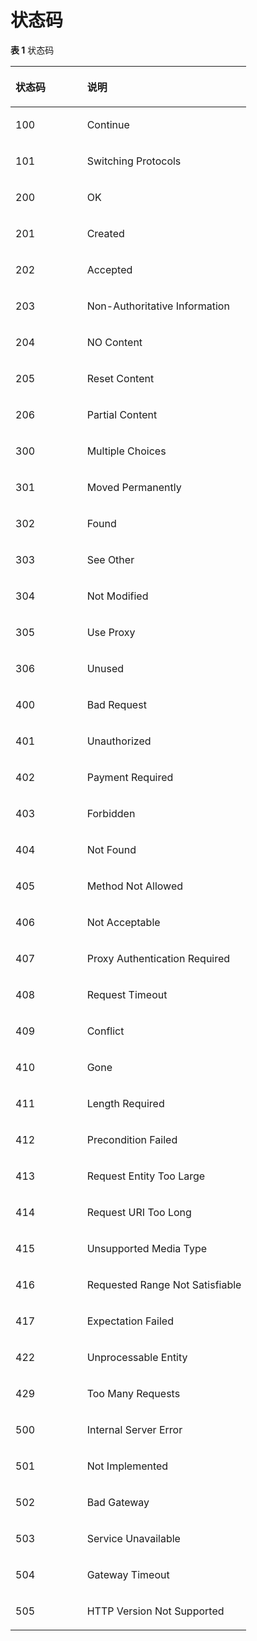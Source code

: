 # 状态码<a name="sis_03_0044"></a>

**表 1**  状态码

<a name="zh-cn_topic_0151798142_table12675448"></a>
<table><thead align="left"><tr id="zh-cn_topic_0151798142_row46024140"><th class="cellrowborder" valign="top" width="30.380000000000003%" id="mcps1.2.3.1.1"><p id="zh-cn_topic_0151798142_p36967866"><a name="zh-cn_topic_0151798142_p36967866"></a><a name="zh-cn_topic_0151798142_p36967866"></a>状态码</p>
</th>
<th class="cellrowborder" valign="top" width="69.62%" id="mcps1.2.3.1.2"><p id="zh-cn_topic_0151798142_p41607209"><a name="zh-cn_topic_0151798142_p41607209"></a><a name="zh-cn_topic_0151798142_p41607209"></a>说明</p>
</th>
</tr>
</thead>
<tbody><tr id="zh-cn_topic_0151798142_row14740801"><td class="cellrowborder" valign="top" width="30.380000000000003%" headers="mcps1.2.3.1.1 "><p id="zh-cn_topic_0151798142_p53154217"><a name="zh-cn_topic_0151798142_p53154217"></a><a name="zh-cn_topic_0151798142_p53154217"></a>100</p>
</td>
<td class="cellrowborder" valign="top" width="69.62%" headers="mcps1.2.3.1.2 "><p id="zh-cn_topic_0151798142_p10524297"><a name="zh-cn_topic_0151798142_p10524297"></a><a name="zh-cn_topic_0151798142_p10524297"></a>Continue</p>
</td>
</tr>
<tr id="zh-cn_topic_0151798142_row27609814"><td class="cellrowborder" valign="top" width="30.380000000000003%" headers="mcps1.2.3.1.1 "><p id="zh-cn_topic_0151798142_p21802462"><a name="zh-cn_topic_0151798142_p21802462"></a><a name="zh-cn_topic_0151798142_p21802462"></a>101</p>
</td>
<td class="cellrowborder" valign="top" width="69.62%" headers="mcps1.2.3.1.2 "><p id="zh-cn_topic_0151798142_p21169011"><a name="zh-cn_topic_0151798142_p21169011"></a><a name="zh-cn_topic_0151798142_p21169011"></a>Switching Protocols</p>
</td>
</tr>
<tr id="zh-cn_topic_0151798142_row56303373"><td class="cellrowborder" valign="top" width="30.380000000000003%" headers="mcps1.2.3.1.1 "><p id="zh-cn_topic_0151798142_p64279392"><a name="zh-cn_topic_0151798142_p64279392"></a><a name="zh-cn_topic_0151798142_p64279392"></a>200</p>
</td>
<td class="cellrowborder" valign="top" width="69.62%" headers="mcps1.2.3.1.2 "><p id="zh-cn_topic_0151798142_p39248243"><a name="zh-cn_topic_0151798142_p39248243"></a><a name="zh-cn_topic_0151798142_p39248243"></a>OK</p>
</td>
</tr>
<tr id="zh-cn_topic_0151798142_row17689868"><td class="cellrowborder" valign="top" width="30.380000000000003%" headers="mcps1.2.3.1.1 "><p id="zh-cn_topic_0151798142_p23593186"><a name="zh-cn_topic_0151798142_p23593186"></a><a name="zh-cn_topic_0151798142_p23593186"></a>201</p>
</td>
<td class="cellrowborder" valign="top" width="69.62%" headers="mcps1.2.3.1.2 "><p id="zh-cn_topic_0151798142_p31999950"><a name="zh-cn_topic_0151798142_p31999950"></a><a name="zh-cn_topic_0151798142_p31999950"></a>Created</p>
</td>
</tr>
<tr id="zh-cn_topic_0151798142_row19564094"><td class="cellrowborder" valign="top" width="30.380000000000003%" headers="mcps1.2.3.1.1 "><p id="zh-cn_topic_0151798142_p41187811"><a name="zh-cn_topic_0151798142_p41187811"></a><a name="zh-cn_topic_0151798142_p41187811"></a>202</p>
</td>
<td class="cellrowborder" valign="top" width="69.62%" headers="mcps1.2.3.1.2 "><p id="zh-cn_topic_0151798142_p47878417"><a name="zh-cn_topic_0151798142_p47878417"></a><a name="zh-cn_topic_0151798142_p47878417"></a>Accepted</p>
</td>
</tr>
<tr id="row16535450123318"><td class="cellrowborder" valign="top" width="30.380000000000003%" headers="mcps1.2.3.1.1 "><p id="p532235712518"><a name="p532235712518"></a><a name="p532235712518"></a>203</p>
</td>
<td class="cellrowborder" valign="top" width="69.62%" headers="mcps1.2.3.1.2 "><p id="p2845777912518"><a name="p2845777912518"></a><a name="p2845777912518"></a>Non-Authoritative Information</p>
</td>
</tr>
<tr id="zh-cn_topic_0151798142_row28252570"><td class="cellrowborder" valign="top" width="30.380000000000003%" headers="mcps1.2.3.1.1 "><p id="zh-cn_topic_0151798142_p6756839"><a name="zh-cn_topic_0151798142_p6756839"></a><a name="zh-cn_topic_0151798142_p6756839"></a>204</p>
</td>
<td class="cellrowborder" valign="top" width="69.62%" headers="mcps1.2.3.1.2 "><p id="zh-cn_topic_0151798142_p10433105"><a name="zh-cn_topic_0151798142_p10433105"></a><a name="zh-cn_topic_0151798142_p10433105"></a>NO Content</p>
</td>
</tr>
<tr id="row1461273363413"><td class="cellrowborder" valign="top" width="30.380000000000003%" headers="mcps1.2.3.1.1 "><p id="p2701045212518"><a name="p2701045212518"></a><a name="p2701045212518"></a>205</p>
</td>
<td class="cellrowborder" valign="top" width="69.62%" headers="mcps1.2.3.1.2 "><p id="p4036298912518"><a name="p4036298912518"></a><a name="p4036298912518"></a>Reset Content</p>
</td>
</tr>
<tr id="row1269153043414"><td class="cellrowborder" valign="top" width="30.380000000000003%" headers="mcps1.2.3.1.1 "><p id="p2286029512518"><a name="p2286029512518"></a><a name="p2286029512518"></a>206</p>
</td>
<td class="cellrowborder" valign="top" width="69.62%" headers="mcps1.2.3.1.2 "><p id="p3974461112518"><a name="p3974461112518"></a><a name="p3974461112518"></a>Partial Content</p>
</td>
</tr>
<tr id="row43624282355"><td class="cellrowborder" valign="top" width="30.380000000000003%" headers="mcps1.2.3.1.1 "><p id="p1547886612518"><a name="p1547886612518"></a><a name="p1547886612518"></a>300</p>
</td>
<td class="cellrowborder" valign="top" width="69.62%" headers="mcps1.2.3.1.2 "><p id="p4582866712518"><a name="p4582866712518"></a><a name="p4582866712518"></a>Multiple Choices</p>
</td>
</tr>
<tr id="row193311031123510"><td class="cellrowborder" valign="top" width="30.380000000000003%" headers="mcps1.2.3.1.1 "><p id="p3915907712518"><a name="p3915907712518"></a><a name="p3915907712518"></a>301</p>
</td>
<td class="cellrowborder" valign="top" width="69.62%" headers="mcps1.2.3.1.2 "><p id="p1776866012518"><a name="p1776866012518"></a><a name="p1776866012518"></a>Moved Permanently</p>
</td>
</tr>
<tr id="row1425143810356"><td class="cellrowborder" valign="top" width="30.380000000000003%" headers="mcps1.2.3.1.1 "><p id="p4167173412518"><a name="p4167173412518"></a><a name="p4167173412518"></a>302</p>
</td>
<td class="cellrowborder" valign="top" width="69.62%" headers="mcps1.2.3.1.2 "><p id="p1996725412518"><a name="p1996725412518"></a><a name="p1996725412518"></a>Found</p>
</td>
</tr>
<tr id="row8987551133512"><td class="cellrowborder" valign="top" width="30.380000000000003%" headers="mcps1.2.3.1.1 "><p id="p1075917112518"><a name="p1075917112518"></a><a name="p1075917112518"></a>303</p>
</td>
<td class="cellrowborder" valign="top" width="69.62%" headers="mcps1.2.3.1.2 "><p id="p6618654212518"><a name="p6618654212518"></a><a name="p6618654212518"></a>See Other</p>
</td>
</tr>
<tr id="row1425317483352"><td class="cellrowborder" valign="top" width="30.380000000000003%" headers="mcps1.2.3.1.1 "><p id="p375814612518"><a name="p375814612518"></a><a name="p375814612518"></a>304</p>
</td>
<td class="cellrowborder" valign="top" width="69.62%" headers="mcps1.2.3.1.2 "><p id="p3597439912518"><a name="p3597439912518"></a><a name="p3597439912518"></a>Not Modified</p>
</td>
</tr>
<tr id="row1750318431354"><td class="cellrowborder" valign="top" width="30.380000000000003%" headers="mcps1.2.3.1.1 "><p id="p5543015912518"><a name="p5543015912518"></a><a name="p5543015912518"></a>305</p>
</td>
<td class="cellrowborder" valign="top" width="69.62%" headers="mcps1.2.3.1.2 "><p id="p6065787212518"><a name="p6065787212518"></a><a name="p6065787212518"></a>Use Proxy</p>
</td>
</tr>
<tr id="row18706534153514"><td class="cellrowborder" valign="top" width="30.380000000000003%" headers="mcps1.2.3.1.1 "><p id="p5244610312518"><a name="p5244610312518"></a><a name="p5244610312518"></a>306</p>
</td>
<td class="cellrowborder" valign="top" width="69.62%" headers="mcps1.2.3.1.2 "><p id="p2027592712518"><a name="p2027592712518"></a><a name="p2027592712518"></a>Unused</p>
</td>
</tr>
<tr id="zh-cn_topic_0151798142_row26789084"><td class="cellrowborder" valign="top" width="30.380000000000003%" headers="mcps1.2.3.1.1 "><p id="zh-cn_topic_0151798142_p22432187"><a name="zh-cn_topic_0151798142_p22432187"></a><a name="zh-cn_topic_0151798142_p22432187"></a>400</p>
</td>
<td class="cellrowborder" valign="top" width="69.62%" headers="mcps1.2.3.1.2 "><p id="zh-cn_topic_0151798142_p5067883"><a name="zh-cn_topic_0151798142_p5067883"></a><a name="zh-cn_topic_0151798142_p5067883"></a>Bad Request</p>
</td>
</tr>
<tr id="zh-cn_topic_0151798142_row45610953"><td class="cellrowborder" valign="top" width="30.380000000000003%" headers="mcps1.2.3.1.1 "><p id="zh-cn_topic_0151798142_p3499701"><a name="zh-cn_topic_0151798142_p3499701"></a><a name="zh-cn_topic_0151798142_p3499701"></a>401</p>
</td>
<td class="cellrowborder" valign="top" width="69.62%" headers="mcps1.2.3.1.2 "><p id="zh-cn_topic_0151798142_p15040325"><a name="zh-cn_topic_0151798142_p15040325"></a><a name="zh-cn_topic_0151798142_p15040325"></a>Unauthorized</p>
</td>
</tr>
<tr id="row3487756133613"><td class="cellrowborder" valign="top" width="30.380000000000003%" headers="mcps1.2.3.1.1 "><p id="p4414441512518"><a name="p4414441512518"></a><a name="p4414441512518"></a>402</p>
</td>
<td class="cellrowborder" valign="top" width="69.62%" headers="mcps1.2.3.1.2 "><p id="p1892783712518"><a name="p1892783712518"></a><a name="p1892783712518"></a>Payment Required</p>
</td>
</tr>
<tr id="zh-cn_topic_0151798142_row1145198"><td class="cellrowborder" valign="top" width="30.380000000000003%" headers="mcps1.2.3.1.1 "><p id="zh-cn_topic_0151798142_p25652208"><a name="zh-cn_topic_0151798142_p25652208"></a><a name="zh-cn_topic_0151798142_p25652208"></a>403</p>
</td>
<td class="cellrowborder" valign="top" width="69.62%" headers="mcps1.2.3.1.2 "><p id="zh-cn_topic_0151798142_p64562954"><a name="zh-cn_topic_0151798142_p64562954"></a><a name="zh-cn_topic_0151798142_p64562954"></a>Forbidden</p>
</td>
</tr>
<tr id="zh-cn_topic_0151798142_row44195680"><td class="cellrowborder" valign="top" width="30.380000000000003%" headers="mcps1.2.3.1.1 "><p id="zh-cn_topic_0151798142_p23080338"><a name="zh-cn_topic_0151798142_p23080338"></a><a name="zh-cn_topic_0151798142_p23080338"></a>404</p>
</td>
<td class="cellrowborder" valign="top" width="69.62%" headers="mcps1.2.3.1.2 "><p id="zh-cn_topic_0151798142_p57568113"><a name="zh-cn_topic_0151798142_p57568113"></a><a name="zh-cn_topic_0151798142_p57568113"></a>Not Found</p>
</td>
</tr>
<tr id="zh-cn_topic_0151798142_row48350972"><td class="cellrowborder" valign="top" width="30.380000000000003%" headers="mcps1.2.3.1.1 "><p id="zh-cn_topic_0151798142_p24114697"><a name="zh-cn_topic_0151798142_p24114697"></a><a name="zh-cn_topic_0151798142_p24114697"></a>405</p>
</td>
<td class="cellrowborder" valign="top" width="69.62%" headers="mcps1.2.3.1.2 "><p id="zh-cn_topic_0151798142_p7133430"><a name="zh-cn_topic_0151798142_p7133430"></a><a name="zh-cn_topic_0151798142_p7133430"></a>Method Not Allowed</p>
</td>
</tr>
<tr id="zh-cn_topic_0151798142_row64200872"><td class="cellrowborder" valign="top" width="30.380000000000003%" headers="mcps1.2.3.1.1 "><p id="zh-cn_topic_0151798142_p32888137"><a name="zh-cn_topic_0151798142_p32888137"></a><a name="zh-cn_topic_0151798142_p32888137"></a>406</p>
</td>
<td class="cellrowborder" valign="top" width="69.62%" headers="mcps1.2.3.1.2 "><p id="zh-cn_topic_0151798142_p46693406"><a name="zh-cn_topic_0151798142_p46693406"></a><a name="zh-cn_topic_0151798142_p46693406"></a>Not Acceptable</p>
</td>
</tr>
<tr id="row1658193717373"><td class="cellrowborder" valign="top" width="30.380000000000003%" headers="mcps1.2.3.1.1 "><p id="p2258258812518"><a name="p2258258812518"></a><a name="p2258258812518"></a>407</p>
</td>
<td class="cellrowborder" valign="top" width="69.62%" headers="mcps1.2.3.1.2 "><p id="p1725037212518"><a name="p1725037212518"></a><a name="p1725037212518"></a>Proxy Authentication Required</p>
</td>
</tr>
<tr id="row6253144173718"><td class="cellrowborder" valign="top" width="30.380000000000003%" headers="mcps1.2.3.1.1 "><p id="p3889608112518"><a name="p3889608112518"></a><a name="p3889608112518"></a>408</p>
</td>
<td class="cellrowborder" valign="top" width="69.62%" headers="mcps1.2.3.1.2 "><p id="p6357485712518"><a name="p6357485712518"></a><a name="p6357485712518"></a>Request Timeout</p>
</td>
</tr>
<tr id="zh-cn_topic_0151798142_row17587471"><td class="cellrowborder" valign="top" width="30.380000000000003%" headers="mcps1.2.3.1.1 "><p id="zh-cn_topic_0151798142_p15299086"><a name="zh-cn_topic_0151798142_p15299086"></a><a name="zh-cn_topic_0151798142_p15299086"></a>409</p>
</td>
<td class="cellrowborder" valign="top" width="69.62%" headers="mcps1.2.3.1.2 "><p id="zh-cn_topic_0151798142_p31266486"><a name="zh-cn_topic_0151798142_p31266486"></a><a name="zh-cn_topic_0151798142_p31266486"></a>Conflict</p>
</td>
</tr>
<tr id="zh-cn_topic_0151798142_row12962920"><td class="cellrowborder" valign="top" width="30.380000000000003%" headers="mcps1.2.3.1.1 "><p id="zh-cn_topic_0151798142_p43363615"><a name="zh-cn_topic_0151798142_p43363615"></a><a name="zh-cn_topic_0151798142_p43363615"></a>410</p>
</td>
<td class="cellrowborder" valign="top" width="69.62%" headers="mcps1.2.3.1.2 "><p id="zh-cn_topic_0151798142_p22791955"><a name="zh-cn_topic_0151798142_p22791955"></a><a name="zh-cn_topic_0151798142_p22791955"></a>Gone</p>
</td>
</tr>
<tr id="row1876915190383"><td class="cellrowborder" valign="top" width="30.380000000000003%" headers="mcps1.2.3.1.1 "><p id="p279258812518"><a name="p279258812518"></a><a name="p279258812518"></a>411</p>
</td>
<td class="cellrowborder" valign="top" width="69.62%" headers="mcps1.2.3.1.2 "><p id="p2487306612518"><a name="p2487306612518"></a><a name="p2487306612518"></a>Length Required</p>
</td>
</tr>
<tr id="zh-cn_topic_0151798142_row3801007"><td class="cellrowborder" valign="top" width="30.380000000000003%" headers="mcps1.2.3.1.1 "><p id="zh-cn_topic_0151798142_p39446152"><a name="zh-cn_topic_0151798142_p39446152"></a><a name="zh-cn_topic_0151798142_p39446152"></a>412</p>
</td>
<td class="cellrowborder" valign="top" width="69.62%" headers="mcps1.2.3.1.2 "><p id="zh-cn_topic_0151798142_p41021778"><a name="zh-cn_topic_0151798142_p41021778"></a><a name="zh-cn_topic_0151798142_p41021778"></a>Precondition Failed</p>
</td>
</tr>
<tr id="row2042575583819"><td class="cellrowborder" valign="top" width="30.380000000000003%" headers="mcps1.2.3.1.1 "><p id="p5396217312518"><a name="p5396217312518"></a><a name="p5396217312518"></a>413</p>
</td>
<td class="cellrowborder" valign="top" width="69.62%" headers="mcps1.2.3.1.2 "><p id="p885993112518"><a name="p885993112518"></a><a name="p885993112518"></a>Request Entity Too Large</p>
</td>
</tr>
<tr id="row46602193913"><td class="cellrowborder" valign="top" width="30.380000000000003%" headers="mcps1.2.3.1.1 "><p id="p5650775912518"><a name="p5650775912518"></a><a name="p5650775912518"></a>414</p>
</td>
<td class="cellrowborder" valign="top" width="69.62%" headers="mcps1.2.3.1.2 "><p id="p1372580412518"><a name="p1372580412518"></a><a name="p1372580412518"></a>Request URI Too Long</p>
</td>
</tr>
<tr id="row31945193918"><td class="cellrowborder" valign="top" width="30.380000000000003%" headers="mcps1.2.3.1.1 "><p id="p2127120412518"><a name="p2127120412518"></a><a name="p2127120412518"></a>415</p>
</td>
<td class="cellrowborder" valign="top" width="69.62%" headers="mcps1.2.3.1.2 "><p id="p4524592912518"><a name="p4524592912518"></a><a name="p4524592912518"></a>Unsupported Media Type</p>
</td>
</tr>
<tr id="row070637163910"><td class="cellrowborder" valign="top" width="30.380000000000003%" headers="mcps1.2.3.1.1 "><p id="p5588984912518"><a name="p5588984912518"></a><a name="p5588984912518"></a>416</p>
</td>
<td class="cellrowborder" valign="top" width="69.62%" headers="mcps1.2.3.1.2 "><p id="p3078390512518"><a name="p3078390512518"></a><a name="p3078390512518"></a>Requested Range&nbsp;Not&nbsp;Satisfiable</p>
</td>
</tr>
<tr id="row13319598382"><td class="cellrowborder" valign="top" width="30.380000000000003%" headers="mcps1.2.3.1.1 "><p id="p4812815012518"><a name="p4812815012518"></a><a name="p4812815012518"></a>417</p>
</td>
<td class="cellrowborder" valign="top" width="69.62%" headers="mcps1.2.3.1.2 "><p id="p606609112518"><a name="p606609112518"></a><a name="p606609112518"></a>Expectation Failed</p>
</td>
</tr>
<tr id="zh-cn_topic_0151798142_row33651689"><td class="cellrowborder" valign="top" width="30.380000000000003%" headers="mcps1.2.3.1.1 "><p id="p3661885912518"><a name="p3661885912518"></a><a name="p3661885912518"></a>422</p>
</td>
<td class="cellrowborder" valign="top" width="69.62%" headers="mcps1.2.3.1.2 "><p id="p1333757412518"><a name="p1333757412518"></a><a name="p1333757412518"></a>Unprocessable Entity</p>
</td>
</tr>
<tr id="zh-cn_topic_0151798142_row5148515"><td class="cellrowborder" valign="top" width="30.380000000000003%" headers="mcps1.2.3.1.1 "><p id="p4792049312518"><a name="p4792049312518"></a><a name="p4792049312518"></a>429</p>
</td>
<td class="cellrowborder" valign="top" width="69.62%" headers="mcps1.2.3.1.2 "><p id="p5635474512518"><a name="p5635474512518"></a><a name="p5635474512518"></a>Too Many Requests</p>
</td>
</tr>
<tr id="row1262823919413"><td class="cellrowborder" valign="top" width="30.380000000000003%" headers="mcps1.2.3.1.1 "><p id="p3126082912518"><a name="p3126082912518"></a><a name="p3126082912518"></a>500</p>
</td>
<td class="cellrowborder" valign="top" width="69.62%" headers="mcps1.2.3.1.2 "><p id="p4909922012518"><a name="p4909922012518"></a><a name="p4909922012518"></a>Internal Server Error</p>
</td>
</tr>
<tr id="zh-cn_topic_0151798142_row11540722"><td class="cellrowborder" valign="top" width="30.380000000000003%" headers="mcps1.2.3.1.1 "><p id="zh-cn_topic_0151798142_p62383310"><a name="zh-cn_topic_0151798142_p62383310"></a><a name="zh-cn_topic_0151798142_p62383310"></a>501</p>
</td>
<td class="cellrowborder" valign="top" width="69.62%" headers="mcps1.2.3.1.2 "><p id="zh-cn_topic_0151798142_p19883383"><a name="zh-cn_topic_0151798142_p19883383"></a><a name="zh-cn_topic_0151798142_p19883383"></a>Not Implemented</p>
</td>
</tr>
<tr id="row372265544112"><td class="cellrowborder" valign="top" width="30.380000000000003%" headers="mcps1.2.3.1.1 "><p id="p3653271212518"><a name="p3653271212518"></a><a name="p3653271212518"></a>502</p>
</td>
<td class="cellrowborder" valign="top" width="69.62%" headers="mcps1.2.3.1.2 "><p id="p635968212518"><a name="p635968212518"></a><a name="p635968212518"></a>Bad Gateway</p>
</td>
</tr>
<tr id="zh-cn_topic_0151798142_row44732724"><td class="cellrowborder" valign="top" width="30.380000000000003%" headers="mcps1.2.3.1.1 "><p id="zh-cn_topic_0151798142_p66580858"><a name="zh-cn_topic_0151798142_p66580858"></a><a name="zh-cn_topic_0151798142_p66580858"></a>503</p>
</td>
<td class="cellrowborder" valign="top" width="69.62%" headers="mcps1.2.3.1.2 "><p id="zh-cn_topic_0151798142_p24340417"><a name="zh-cn_topic_0151798142_p24340417"></a><a name="zh-cn_topic_0151798142_p24340417"></a>Service Unavailable</p>
</td>
</tr>
<tr id="row48781127427"><td class="cellrowborder" valign="top" width="30.380000000000003%" headers="mcps1.2.3.1.1 "><p id="p4065830512518"><a name="p4065830512518"></a><a name="p4065830512518"></a>504</p>
</td>
<td class="cellrowborder" valign="top" width="69.62%" headers="mcps1.2.3.1.2 "><p id="p498837412518"><a name="p498837412518"></a><a name="p498837412518"></a>Gateway Timeout</p>
</td>
</tr>
<tr id="row972221617424"><td class="cellrowborder" valign="top" width="30.380000000000003%" headers="mcps1.2.3.1.1 "><p id="p1770526212518"><a name="p1770526212518"></a><a name="p1770526212518"></a>505</p>
</td>
<td class="cellrowborder" valign="top" width="69.62%" headers="mcps1.2.3.1.2 "><p id="p2484010212518"><a name="p2484010212518"></a><a name="p2484010212518"></a>HTTP Version Not&nbsp;Supported</p>
</td>
</tr>
</tbody>
</table>

